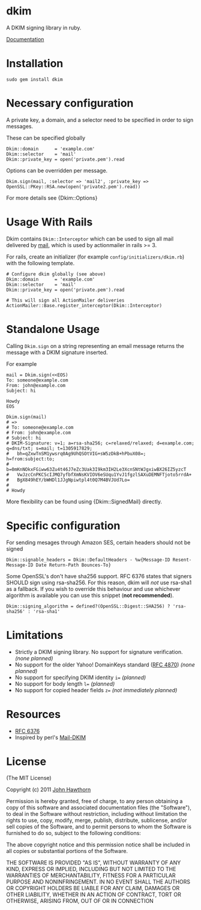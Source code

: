 dkim
====
A DKIM signing library in ruby.

[Documentation](http://rubydoc.info/github/jhawthorn/dkim)

Installation
============

    sudo gem install dkim

Necessary configuration
=======================
A private key, a domain, and a selector need to be specified in order to sign messages.

These can be specified globally

    Dkim::domain      = 'example.com'
    Dkim::selector    = 'mail'
    Dkim::private_key = open('private.pem').read

Options can be overridden per message.

    Dkim.sign(mail, :selector => 'mail2', :private_key => OpenSSL::PKey::RSA.new(open('private2.pem').read))

For more details see {Dkim::Options}

Usage With Rails
================

Dkim contains `Dkim::Interceptor` which can be used to sign all mail delivered
by [mail](https://github.com/mikel/mail), which is used by actionmailer in
rails >= 3.

For rails, create an initializer (for example `config/initializers/dkim.rb`)
with the following template.

    # Configure dkim globally (see above)
    Dkim::domain      = 'example.com'
    Dkim::selector    = 'mail'
    Dkim::private_key = open('private.pem').read

    # This will sign all ActionMailer deliveries
    ActionMailer::Base.register_interceptor(Dkim::Interceptor)

Standalone Usage
================

Calling `Dkim.sign` on a string representing an email message returns the message with a DKIM signature inserted.

For example

    mail = Dkim.sign(<<EOS)
    To: someone@example.com
    From: john@example.com
    Subject: hi

    Howdy
    EOS

    Dkim.sign(mail)
    # =>
    # To: someone@example.com
    # From: john@example.com
    # Subject: hi
    # DKIM-Signature: v=1; a=rsa-sha256; c=relaxed/relaxed; d=example.com; q=dns/txt; s=mail; t=1305917829;
    #  	bh=qZxwTnSM1ywsrq0Ag9UhQSOtVIG+sW5zDkB+hPbuX08=; h=from:subject:to;
    #  	b=0mKnNOkxFGiww63Zu4t46J7eZc3Uak3I9km3IH2Le3XcnSNtWJgxiwBX26IZ5yzcT
    # 	VwJzcCnPKCScIJMQ7yfbfXmNsKVIOV6eSUqu1YvJ1fgzlSAXuDEMNFTjoto5rrdA+
    # 	BgX849hEY/bWHDl1JJgNpiwtpl4t0Q7M4BVJUd7Lo=
    #
    # Howdy

More flexibility can be found using {Dkim::SignedMail} directly.

Specific configuration
========================

For sending mesages through Amazon SES, certain headers should not be signed

    Dkim::signable_headers = Dkim::DefaultHeaders - %w{Message-ID Resent-Message-ID Date Return-Path Bounces-To}

Some OpenSSL's don't have sha256 support.
RFC 6376 states that signers SHOULD sign using rsa-sha256.
For this reason, dkim will *not* use rsa-sha1 as a fallback.
If you wish to override this behaviour and use whichever algorithm is available you can use this snippet (**not recommended**).

    Dkim::signing_algorithm = defined?(OpenSSL::Digest::SHA256) ? 'rsa-sha256' : 'rsa-sha1'

Limitations
===========

* Strictly a DKIM signing library. No support for signature verification. *(none planned)*
* No support for the older Yahoo! DomainKeys standard ([RFC 4870](http://tools.ietf.org/html/rfc4870)) *(none planned)*
* No support for specifying DKIM identity `i=` *(planned)*
* No support for body length `l=` *(planned)*
* No support for copied header fields `z=` *(not immediately planned)*

Resources
=========

* [RFC 6376](http://tools.ietf.org/html/rfc6376)
* Inspired by perl's [Mail-DKIM](http://dkimproxy.sourceforge.net/)

License
=======

(The MIT License)

Copyright (c) 2011 [John Hawthorn](http://www.johnhawthorn.com/)

Permission is hereby granted, free of charge, to any person obtaining
a copy of this software and associated documentation files (the
"Software"), to deal in the Software without restriction, including
without limitation the rights to use, copy, modify, merge, publish,
distribute, sublicense, and/or sell copies of the Software, and to
permit persons to whom the Software is furnished to do so, subject to
the following conditions:

The above copyright notice and this permission notice shall be
included in all copies or substantial portions of the Software.

THE SOFTWARE IS PROVIDED "AS IS", WITHOUT WARRANTY OF ANY KIND,
EXPRESS OR IMPLIED, INCLUDING BUT NOT LIMITED TO THE WARRANTIES OF
MERCHANTABILITY, FITNESS FOR A PARTICULAR PURPOSE AND
NONINFRINGEMENT. IN NO EVENT SHALL THE AUTHORS OR COPYRIGHT HOLDERS BE
LIABLE FOR ANY CLAIM, DAMAGES OR OTHER LIABILITY, WHETHER IN AN ACTION
OF CONTRACT, TORT OR OTHERWISE, ARISING FROM, OUT OF OR IN CONNECTION
